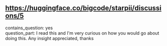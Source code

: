 ## https://huggingface.co/bigcode/starpii/discussions/5

contains_question: yes  
question_part: I read this and I'm very curious on how you would go about doing this. Any insight appreciated, thanks